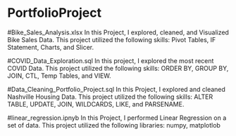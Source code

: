 # PortfolioProject

#Bike_Sales_Analysis.xlsx
In this Project, I explored, cleaned, and Visualized Bike Sales Data. This project utilized the following skills: Pivot Tables, IF Statement, Charts, and Slicer.

#COVID_Data_Exploration.sql
In this project, I explored the most recent COVID Data. This project utilized the following skills: ORDER BY, GROUP BY, JOIN, CTL, Temp Tables, and VIEW.

#Data_Cleaning_Portfolio_Project.sql
In this Project, I explored and cleaned Nashville Housing Data. This project utilized the following skills: ALTER TABLE, UPDATE, JOIN, WILDCARDS, LIKE, and
PARSENAME.

#linear_regression.ipnyb
In this Project, I performed Linear Regression on a set of data. This project utilized the following libraries: numpy, matplotlob
